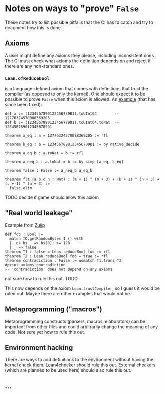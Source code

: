 # Notes on ways to "prove" `False`

These notes try to list possible pitfalls that the CI has to catch and try to document how this is done.

## Axioms

A user might define any axioms they please, including inconsistent ones. The CI must check what axioms the definition depends on and reject if there are any non-standard ones.


### `Lean.ofReduceBool`

is a language-defined axiom that comes with definitions that trust the compiler (as opposed to only the kernel).
One should expect it to be possible to prove `False` when this axiom is allowed.
An [example](https://leanprover.zulipchat.com/#narrow/stream/270676-lean4/topic/.E2.9C.94.20.23eval.20optimization.20bug.3F/near/441368912) (that has since been fixed):
```lean
def a := (123456789012345678901).toUInt64        -- 12776324570088369205
def b := (123456789012345678901).toUInt64.toNat  -- 123456789012345678901

theorem a_eq : a = 12776324570088369205 := rfl

theorem b_eq : b = 123456789012345678901 := by native_decide

theorem a_eq_b : a.toNat = b := rfl

theorem a_neq_b : a.toNat ≠ b := by simp [a_eq, b_eq]

theorem false : False := a_neq_b a_eq_b

theorem flt (a b c n : Nat) : (a + 1) ^ (n + 3) + (b + 1) ^ (n + 3) ≠ (c + 1) ^ (n + 3) :=
  false.elim
```

TODO decide if game should allow this axiom

## "Real world leakage"

Example from [Zulip](https://leanprover.zulipchat.com/#narrow/stream/270676-lean4/topic/soundness.20bug.3A.20native_decide.20leakage/near/395967589)

```lean
def foo : Bool :=
  match IO.getRandomBytes 1 () with
  | .ok bs _ => bs[0]! >= 128
  | _ => false
theorem T1 : false = Lean.reduceBool foo := rfl
theorem T2 : Lean.reduceBool foo = true := rfl
theorem contradiction : False := nomatch T1.trans T2
#print axioms contradiction
-- 'contradiction' does not depend on any axioms
```

not sure how to rule this out. TODO

This now depends on the axiom `Lean.trustCompiler`, so I guess it would be ruled out.
Maybe there are other examples that would not be.

## Metaprogramming ("macros")

Metaprogramming constructs (parsers, macros, elaborators) can be important from other files and could arbitrarily change the meaning of any code. Not sure yet how to rule this out.

## Environment hacking

There are ways to add definitions to the environment without having the kernel check them.
[Lean4checker](https://github.com/leanprover/lean4checker) should rule this out.
External checkers (which are planned to be used here) should also rule this out.


## ...

